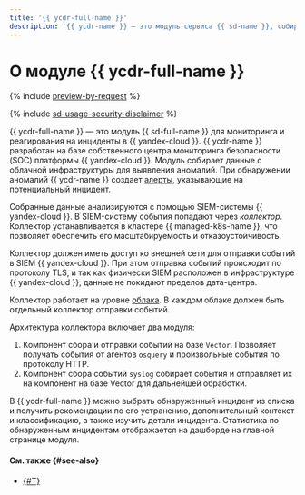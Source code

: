 ```yaml
---
title: '{{ ycdr-full-name }}'
description: '{{ ycdr-name }} — это модуль сервиса {{ sd-name }}, собирающий данные о настройках инфраструктуры ваших сервисов в {{ yandex-cloud }}.'
---
```


# О модуле {{ ycdr-full-name }}

{% include [preview-by-request](../../_includes/note-preview-by-request.md) %}

{% include [sd-usage-security-disclaimer](../../_includes/security-deck/sd-usage-security-disclaimer.md) %}

{{ ycdr-full-name }} — это модуль {{ sd-full-name }} для мониторинга и реагирования на инциденты в {{ yandex-cloud }}. {{ ycdr-name }} разработан на базе собственного центра мониторинга безопасности (SOC) платформы {{ yandex-cloud }}. Модуль собирает данные с облачной инфраструктуры для выявления аномалий. При обнаружении аномалий {{ ycdr-name }} создает [алерты](./alerts.md), указывающие на потенциальный инцидент.

Собранные данные анализируются с помощью SIEM-системы {{ yandex-cloud }}. В SIEM-систему события попадают через _коллектор_. Коллектор устанавливается в кластере {{ managed-k8s-name }}, что позволяет обеспечить его масштабируемость и отказоустойчивость.

Коллектор должен иметь доступ ко внешней сети для отправки событий в SIEM {{ yandex-cloud }}. При этом отправка событий происходит по протоколу TLS, и так как физически SIEM расположен в инфраструктуре {{ yandex-cloud }}, данные не покидают пределов дата-центра.

Коллектор работает на уровне [облака](../../resource-manager/concepts/resources-hierarchy.md). В каждом облаке должен быть отдельный коллектор отправки событий.

Архитектура коллектора включает два модуля:

1. Компонент сбора и отправки событий на базе `Vector`. Позволяет получать события от агентов `osquery` и произвольные события по протоколу HTTP.
1. Компонент сбора событий `syslog` собирает события и отправляет их на компонент на базе Vector для дальнейшей обработки.

В {{ ycdr-full-name }} можно выбрать обнаруженный инцидент из списка и получить рекомендации по его устранению, дополнительный контекст и классификацию, а также изучить детали инцидента. Статистика по обнаруженным инцидентам отображается на дашборде на главной странице модуля.

#### См. также {#see-also}

* [{#T}](./alerts.md)